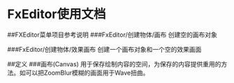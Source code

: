 # FxEditor使用文档

##FXEditor菜单项目参考说明
###FxEditor/创建物体/画布
创建空的画布对象

###FxEditor/创建物体/效果画布
创建一个画布对象和一个空的效果画面




##定义
###画布(Canvas)
用于保存绘制内容的空间，为保存的内容提供重用的方法。如可以把ZoomBlur模糊的画面用于Wave扭曲。



